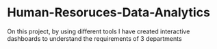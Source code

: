 # Human-Resoruces-Data-Analytics
On this project, by using different tools I have created interactive dashboards to understand the requirements of 3 departments
